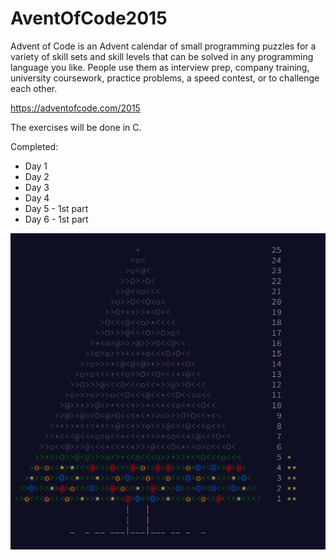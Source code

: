 # AventOfCode2015

Advent of Code is an Advent calendar of small programming puzzles for a variety of skill sets and skill levels that can be solved in any programming language you like. People use them as interview prep, company training, university coursework, practice problems, a speed contest, or to challenge each other.

https://adventofcode.com/2015

The exercises will be done in C.

Completed:
- Day 1
- Day 2
- Day 3
- Day 4
- Day 5 - 1st part
- Day 6 - 1st part

![completed tree](img/solved_tree.png)
